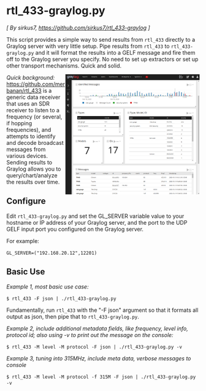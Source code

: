 # rtl_433-graylog.py
_[ By sirkus7, https://github.com/sirkus7/rtl_433-graylog ]_

This script provides a simple way to send results from `rtl_433` directly to a Graylog server with very little setup. Pipe results from `rtl_433` to `rtl_433-graylog.py` and it will format the results into a GELF message and fire them off to the Graylog server you specify. No need to set up extractors or set up other transport mechanisms. Quick and solid. 

<img src="img/rtl_433-graylog.png" width="350" align="right" alt="Example Graylog Dashboard with rtl_433 results.">

_Quick background:_ https://github.com/merbanan/rtl_433 is a generic data receiver that uses an SDR receiver to listen to a frequency (or several, if hopping frequencies), and attempts to identify and decode broadcast messages from various devices. Sending results to Graylog allows you to query/chart/analyze the results over time.

## Configure 
Edit `rtl_433-graylog.py` and set the GL_SERVER variable value to your hostname or IP address of your Graylog server, and the port to the UDP GELF input port you configured on the Graylog server. 

For example: 

    GL_SERVER=("192.168.20.12",12201)

## Basic Use
_Example 1, most basic use case:_ 

    $ rtl_433 -F json | ./rtl_433-graylog.py

Fundamentally, run `rtl_433` with the "-F json" argument so that it formats all output as json, then pipe that to `rtl_433-graylog.py`.

_Example 2, include additional metadata fields, like frequency, level info, protocol id; also using -v to print out the message on the console:_

    $ rtl_433 -M level -M protocol -F json | ./rtl_433-graylog.py -v


_Example 3, tuning into 315MHz, include meta data, verbose messages to console_

    $ rtl_433 -M level -M protocol -f 315M -F json | ./rtl_433-graylog.py -v
